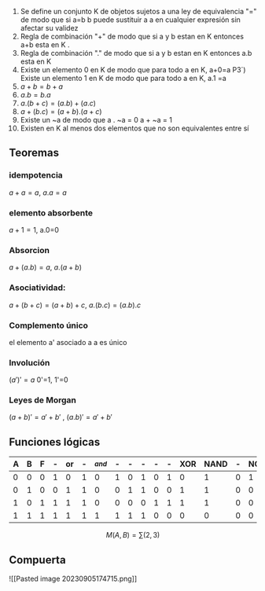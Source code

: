 1. Se define un conjunto K de objetos sujetos a una ley de equivalencia "=" de modo que si a=b b puede sustituir a a en cualquier expresión sin afectar su validez 
2. Regla de combinación "+" de modo que si a y b estan en K entonces a+b esta en K . 
3. Regla de combinación "." de modo que si a y b estan en K entonces a.b esta en K 
4. Existe un elemento 0 en K de modo que para todo a en K, a+0=a P3´) Existe un elemento 1 en K de modo que para todo a en K, a.1 =a 
5. $a + b = b + a$ 
6.  $a . b = b . a$ 
7. $a . (b + c) = (a. b) + (a . c)$ 
8. $a + (b . c) = (a+b) . (a + c)$
9.  Existe un ~a de modo que a . ~a = 0 a + ~a = 1
10.  Existen en K al menos dos elementos que no son equivalentes entre sí

## Teoremas 

### idempotencia
$a+a=a$, $a.a=a$


### elemento absorbente
$a+1=1$, a.0=0

### Absorcion
$a+(a.b)=a$, $a.(a+b)$
### Asociatividad: 
$a+(b+c)=(a+b)+c$, $a . (b . c) = (a . b) . c$
### Complemento único
el elemento a' asociado a a es único

### Involución
$(a')'=a$
0'=1, 1'=0

### Leyes de Morgan
$(a+b)'=a'+b'$ , $(a.b)'=a'+b'$

## Funciones lógicas

| A   | B   | F   | -   | or   | -   | $_{and}$   | -   | -   | -   | -   | -   | XOR   | NAND   | -   | NOR   | -   | -   |
| --- | --- | --- | --- | --- | --- | --- | --- | --- | --- | --- | --- | --- | --- | --- | --- | --- | --- |
| 0   | 0   | 0   | 1   | 0   | 1   | 0   | 1   | 0   | 1   | 0   | 1   | 0   | 1   | 0   | 1   | 0   | 1   |
| 0   | 1   | 0   | 0   | 1   | 1   | 0   | 0   | 1   | 1   | 0   | 0   | 1   | 1   | 0   | 0   | 1   | 1   |
| 1   | 0   | 1   | 1   | 1   | 1   | 0   | 0   | 0   | 0   | 1   | 1   | 1   | 1   | 0   | 0   | 0   | 0   |
| 1    | 1    | 1    | 1    |  1   | 1    |1     |1     |1     | 1    | 0    | 0    | 0    | 0    | 0    | 0    | 0    |  0   |

$$M(A,B)=\sum(2,3)$$
## Compuerta
![[Pasted image 20230905174715.png]]